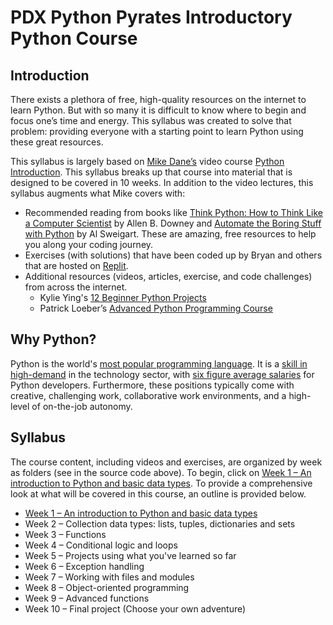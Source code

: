 # PDX Python Pyrates Introductory Python Course

## Introduction

There exists a plethora of free, high-quality resources on the internet to learn Python. But with so many it is difficult to know where to begin and focus one’s time and energy. This syllabus was created to solve that problem: providing everyone with a starting point to learn Python using these great resources.

This syllabus is largely based on [Mike Dane’s](https://www.mikedane.com) video course [Python Introduction](https://www.mikedane.com/programming-languages/python/). This syllabus breaks up that course into material that is designed to be covered in 10 weeks. In addition to the video lectures, this syllabus augments what Mike covers with:

* Recommended reading from books like [Think Python: How to Think Like a Computer Scientist](https://greenteapress.com/thinkpython2/thinkpython2.pdf) by Allen B. Downey and [Automate the Boring Stuff with Python](https://automatetheboringstuff.com/) by Al Sweigart. These are amazing, free resources to help you along your coding journey.
* Exercises (with solutions) that have been coded up by Bryan and others that are hosted on [Replit](https://replit.com/). 
* Additional resources (videos, articles, exercise, and code challenges) from across the internet.
  * Kylie Ying's [12 Beginner Python Projects](https://www.youtube.com/watch?v=8ext9G7xspg)
  * Patrick Loeber’s [Advanced Python Programming Course](https://www.python-engineer.com/courses/advancedpython/) 

## Why Python?

Python is the world's [most popular programming language](https://pypl.github.io/PYPL.html). It is a [skill in high-demand](https://careerkarma.com/blog/top-programming-languages-2021/) in the technology sector, with [six figure average salaries](https://www.indeed.com/career/python-developer/salaries) for Python developers. Furthermore, these positions typically come with creative, challenging work, collaborative work environments, and a high-level of on-the-job autonomy.

## Syllabus

The course content, including videos and exercises, are organized by week as folders (see in the source code above). To begin, click on [Week 1 – An introduction to Python and basic data types](https://github.com/PDXPythonPirates/python-101/tree/main/Week%201%20–%20An%20introduction%20to%20Python%20and%20basic%20data%20types). To provide a comprehensive look at what will be covered in this course, an outline is provided below.

* [Week 1 – An introduction to Python and basic data types](https://github.com/PDXPythonPirates/python-101/tree/main/Week%201%20–%20An%20introduction%20to%20Python%20and%20basic%20data%20types)
* Week 2 – Collection data types: lists, tuples, dictionaries and sets
* Week 3 – Functions
* Week 4 – Conditional logic and loops
* Week 5 – Projects using what you've learned so far
* Week 6 – Exception handling
* Week 7 – Working with files and modules
* Week 8 – Object-oriented programming
* Week 9 – Advanced functions
* Week 10 – Final project (Choose your own adventure)
